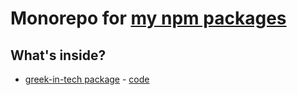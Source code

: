 # Monorepo for [my npm packages](https://www.npmjs.com/~tsevdos)

## What's inside?

- [greek-in-tech package](https://www.npmjs.com/package/@tsevdos/greek-in-tech) - [code](https://github.com/tsevdos/npm-packages/tree/main/packages/greek-in-tech)
